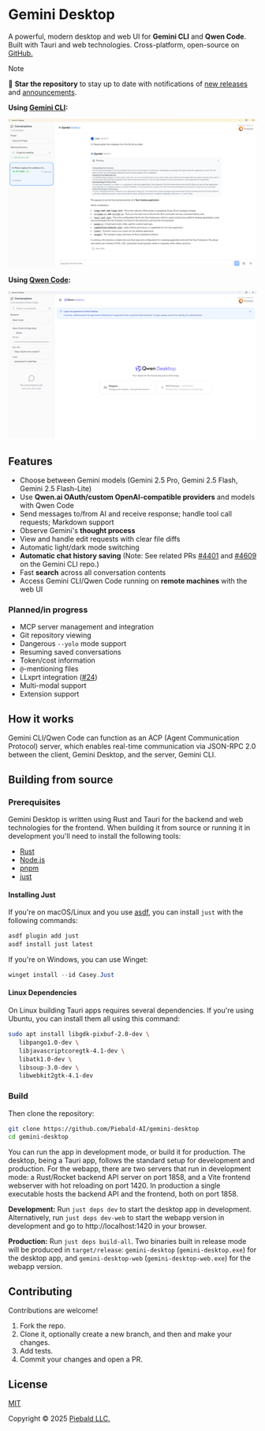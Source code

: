 # Gemini Desktop

A powerful, modern desktop and web UI for **Gemini CLI** and **Qwen Code**.  Built with Tauri and web technologies.  Cross-platform, open-source on [GitHub.](https://github.com/Piebald-AI/gemini-desktop)

> [!note]
> :star2: **Star the repository** to stay up to date with notifications of [new releases](https://github.com/Piebald-AI/gemini-desktop/releases) and [announcements](https://github.com/Piebald-AI/gemini-desktop/discussions/categories/announcements).

**Using [Gemini CLI](https://github.com/google-gemini/gemini-cli):**

<img alt="Screenshot of Gemini Desktop" src="./assets/screenshot.png" width="600">

**Using [Qwen Code](https://github.com/QwenLM/qwen-code):**

<img alt="Screenshot of Gemini Desktop for Qwen Code" src="./assets/qwen-desktop.png" width="600">

## Features

- Choose between Gemini models (Gemini 2.5 Pro, Gemini 2.5 Flash, Gemini 2.5 Flash-Lite)
- Use **Qwen.ai OAuth/custom OpenAI-compatible providers** and models with Qwen Code
- Send messages to/from AI and receive response; handle tool call requests; Markdown support
- Observe Gemini's **thought process**
- View and handle edit requests with clear file diffs
- Automatic light/dark mode switching
- **Automatic chat history saving** (Note: See related PRs [#4401](https://github.com/google-gemini/gemini-cli/pull/4401) and [#4609](https://github.com/google-gemini/gemini-cli/pull/4609) on the Gemini CLI repo.)
- Fast **search** across all conversation contents
- Access Gemini CLI/Qwen Code running on **remote machines** with the web UI

### Planned/in progress

- MCP server management and integration
- Git repository viewing
- Dangerous `--yolo` mode support
- Resuming saved conversations
- Token/cost information
- `@`-mentioning files
- LLxprt integration ([#24](https://github.com/Piebald-AI/gemini-desktop/issues/24))
- Multi-modal support
- Extension support

## How it works

Gemini CLI/Qwen Code can function as an ACP (Agent Communication Protocol) server, which enables real-time communication via JSON-RPC 2.0 between the client, Gemini Desktop, and the server, Gemini CLI.

## Building from source

### Prerequisites

Gemini Desktop is written using Rust and Tauri for the backend and web technologies for the frontend.  When building it from source or running it in development you'll need to install the following tools:

- [Rust](https://rust-lang.org)
- [Node.js](https://nodejs.org)
- [pnpm](https://pnpm.io)
- [just](https://just.systems)

#### Installing Just

If you're on macOS/Linux and you use [asdf](https://asdf-vm.com), you can install `just` with the following commands:

```bash
asdf plugin add just
asdf install just latest
```

If you're on Windows, you can use Winget:

```powershell
winget install --id Casey.Just
```

#### Linux Dependencies

On Linux building Tauri apps requires several dependencies.  If you're using Ubuntu, you can install them all using this command:

```bash
sudo apt install libgdk-pixbuf-2.0-dev \
   libpango1.0-dev \
   libjavascriptcoregtk-4.1-dev \
   libatk1.0-dev \
   libsoup-3.0-dev \
   libwebkit2gtk-4.1-dev
```

### Build

Then clone the repository:

```bash
git clone https://github.com/Piebald-AI/gemini-desktop
cd gemini-desktop
```

You can run the app in development mode, or build it for production.  The desktop, being a Tauri app, follows the standard setup for development and production.  For the webapp, there are two servers that run in development mode: a Rust/Rocket backend API server on port 1858, and a Vite frontend webserver with hot reloading on port 1420.  In production a single executable hosts the backend API and the frontend, both on port 1858.

**Development:** Run `just deps dev` to start the desktop app in development.  Alternatively, run `just deps dev-web` to start the webapp version in development and go to http://localhost:1420 in your browser.

**Production:** Run `just deps build-all`.  Two binaries built in release mode will be produced in `target/release`: `gemini-desktop` (`gemini-desktop.exe`) for the desktop app, and `gemini-desktop-web` (`gemini-desktop-web.exe`) for the webapp version.
 
## Contributing

Contributions are welcome!
1. Fork the repo.
2. Clone it, optionally create a new branch, and then and make your changes.
3. Add tests.
4. Commit your changes and open a PR.

## License

[MIT](./LICENSE)

Copyright © 2025 [Piebald LLC.](https://piebald.ai)
